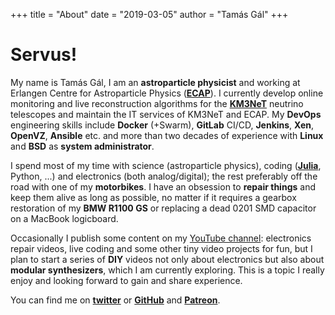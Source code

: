 +++
title = "About"
date = "2019-03-05"
author = "Tamás Gál"
+++

# Servus!

My name is Tamás Gál, I am an **astroparticle physicist** and working at Erlangen Centre for Astroparticle Physics ([**ECAP**](https://ecap.nat.fau.de/)).
I currently develop online monitoring and live reconstruction algorithms for the [**KM3NeT**](https://www.km3net.org) neutrino telescopes and maintain the IT services of KM3NeT and ECAP. My **DevOps** engineering skills include **Docker** (+Swarm), **GitLab** CI/CD, **Jenkins**, **Xen**, **OpenVZ**, **Ansible** etc. and more than two decades of experience with **Linux** and **BSD** as **system administrator**.

I spend most of my time with science (astroparticle physics), coding ([**Julia**](https://www.julialang.org), Python, ...) and electronics (both analog/digital); the rest preferably off the road with one of my **motorbikes**. I have an obsession to **repair things** and keep them alive as long as possible, no matter if it requires a gearbox restoration of my **BMW R1100 GS** or replacing a dead 0201 SMD capacitor on a MacBook logicboard.

Occasionally I publish some content on my [YouTube channel](https://www.youtube.com/channel/UCGGBifIs6mZje8eWI3Q34Dg): electronics repair videos, live coding and some other tiny video projects for fun, but I plan to start a series of **DIY** videos not only about electronics but also about **modular synthesizers**, which I am currently exploring. This is a topic I really enjoy and looking forward to gain and share experience.

You can find me on [**twitter**](https://twitter.com/tamasgal) or [**GitHub**](https://github.com/tamasgal) and [**Patreon**](https://www.patreon.com/tamasgal).
